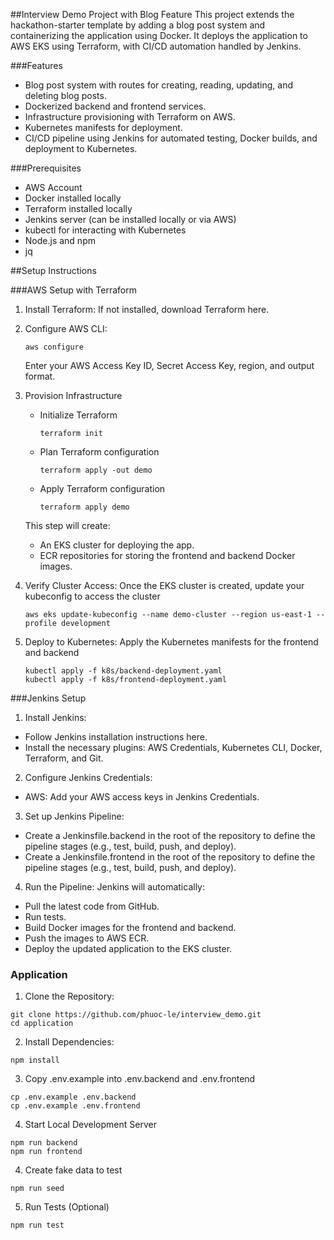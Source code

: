 ##Interview Demo Project with Blog Feature
This project extends the hackathon-starter template by adding a blog post system and containerizing the application using Docker. It deploys the application to AWS EKS using Terraform, with CI/CD automation handled by Jenkins.

###Features
- Blog post system with routes for creating, reading, updating, and deleting blog posts.
- Dockerized backend and frontend services.
- Infrastructure provisioning with Terraform on AWS.
- Kubernetes manifests for deployment.
- CI/CD pipeline using Jenkins for automated testing, Docker builds, and deployment to Kubernetes.

###Prerequisites
- AWS Account
- Docker installed locally
- Terraform installed locally
- Jenkins server (can be installed locally or via AWS)
- kubectl for interacting with Kubernetes
- Node.js and npm
- jq

##Setup Instructions

###AWS Setup with Terraform
1. Install Terraform: If not installed, download Terraform here.
2. Configure AWS CLI:
    ```
    aws configure
    ```
   Enter your AWS Access Key ID, Secret Access Key, region, and output format.
3. Provision Infrastructure
    - Initialize Terraform
         ```
         terraform init
         ```
    - Plan Terraform configuration
        ```
        terraform apply -out demo
        ```
    - Apply Terraform configuration
        ```
        terraform apply demo
        ```

   This step will create:
    - An EKS cluster for deploying the app.
    - ECR repositories for storing the frontend and backend Docker images.

4. Verify Cluster Access: Once the EKS cluster is created, update your kubeconfig to access the cluster
    ```
    aws eks update-kubeconfig --name demo-cluster --region us-east-1 --profile development
    ```
5. Deploy to Kubernetes: Apply the Kubernetes manifests for the frontend and backend
    ```
    kubectl apply -f k8s/backend-deployment.yaml
    kubectl apply -f k8s/frontend-deployment.yaml
    ```

###Jenkins Setup
1. Install Jenkins:
- Follow Jenkins installation instructions here.
- Install the necessary plugins: AWS Credentials, Kubernetes CLI, Docker, Terraform, and Git.
2. Configure Jenkins Credentials:
- AWS: Add your AWS access keys in Jenkins Credentials.
3. Set up Jenkins Pipeline:
- Create a Jenkinsfile.backend in the root of the repository to define the pipeline stages (e.g., test, build, push, and deploy).
- Create a Jenkinsfile.frontend in the root of the repository to define the pipeline stages (e.g., test, build, push, and deploy).
4. Run the Pipeline: Jenkins will automatically:
- Pull the latest code from GitHub.
- Run tests.
- Build Docker images for the frontend and backend.
- Push the images to AWS ECR.
- Deploy the updated application to the EKS cluster.

### Application

1. Clone the Repository:
```
git clone https://github.com/phuoc-le/interview_demo.git
cd application
```
2. Install Dependencies:
```
npm install
```
3. Copy .env.example into .env.backend and .env.frontend
```
cp .env.example .env.backend
cp .env.example .env.frontend
```
4. Start Local Development Server
```
npm run backend
npm run frontend
```
4. Create fake data to test
```
npm run seed
```
5. Run Tests (Optional)
```
npm run test
```

